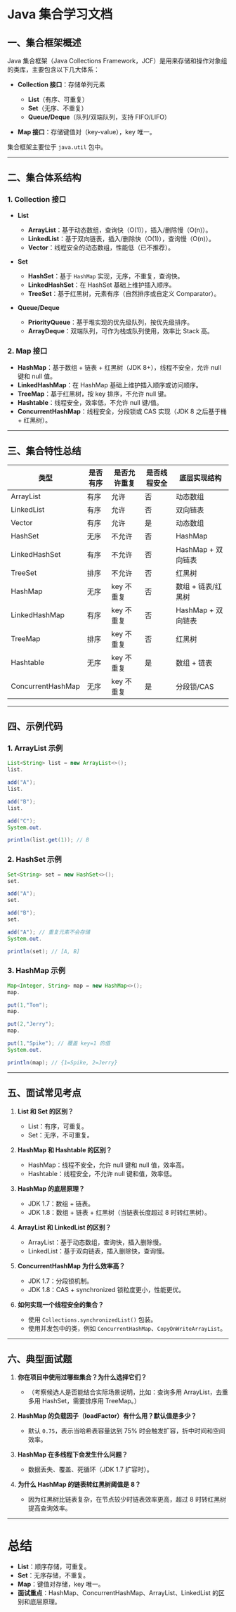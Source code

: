 # Java 集合学习文档

## 一、集合框架概述

Java 集合框架（Java Collections Framework，JCF）是用来存储和操作对象组的类库，主要包含以下几大体系：

* **Collection 接口**：存储单列元素

    * **List**（有序、可重复）
    * **Set**（无序、不重复）
    * **Queue/Deque**（队列/双端队列，支持 FIFO/LIFO）
* **Map 接口**：存储键值对（key-value），key 唯一。

集合框架主要位于 `java.util` 包中。

---

## 二、集合体系结构

### 1. Collection 接口

* **List**

    * **ArrayList**：基于动态数组，查询快（O(1)），插入/删除慢（O(n)）。
    * **LinkedList**：基于双向链表，插入/删除快（O(1)），查询慢（O(n)）。
    * **Vector**：线程安全的动态数组，性能低（已不推荐）。

* **Set**

    * **HashSet**：基于 `HashMap` 实现，无序，不重复，查询快。
    * **LinkedHashSet**：在 HashSet 基础上维护插入顺序。
    * **TreeSet**：基于红黑树，元素有序（自然排序或自定义 Comparator）。

* **Queue/Deque**

    * **PriorityQueue**：基于堆实现的优先级队列，按优先级排序。
    * **ArrayDeque**：双端队列，可作为栈或队列使用，效率比 Stack 高。

### 2. Map 接口

* **HashMap**：基于数组 + 链表 + 红黑树（JDK 8+），线程不安全，允许 null 键和 null 值。
* **LinkedHashMap**：在 HashMap 基础上维护插入顺序或访问顺序。
* **TreeMap**：基于红黑树，按 key 排序，不允许 null 键。
* **Hashtable**：线程安全，效率低，不允许 null 键/值。
* **ConcurrentHashMap**：线程安全，分段锁或 CAS 实现（JDK 8 之后基于桶 + 红黑树）。

---

## 三、集合特性总结

| 类型                | 是否有序 | 是否允许重复  | 是否线程安全 | 底层实现结构         |
|-------------------|------|---------|--------|----------------|
| ArrayList         | 有序   | 允许      | 否      | 动态数组           |
| LinkedList        | 有序   | 允许      | 否      | 双向链表           |
| Vector            | 有序   | 允许      | 是      | 动态数组           |
| HashSet           | 无序   | 不允许     | 否      | HashMap        |
| LinkedHashSet     | 有序   | 不允许     | 否      | HashMap + 双向链表 |
| TreeSet           | 排序   | 不允许     | 否      | 红黑树            |
| HashMap           | 无序   | key 不重复 | 否      | 数组 + 链表/红黑树    |
| LinkedHashMap     | 有序   | key 不重复 | 否      | HashMap + 双向链表 |
| TreeMap           | 排序   | key 不重复 | 否      | 红黑树            |
| Hashtable         | 无序   | key 不重复 | 是      | 数组 + 链表        |
| ConcurrentHashMap | 无序   | key 不重复 | 是      | 分段锁/CAS        |

---

## 四、示例代码

### 1. ArrayList 示例

```java
List<String> list = new ArrayList<>();
list.

add("A");
list.

add("B");
list.

add("C");
System.out.

println(list.get(1)); // B
```

### 2. HashSet 示例

```java
Set<String> set = new HashSet<>();
set.

add("A");
set.

add("B");
set.

add("A"); // 重复元素不会存储
System.out.

println(set); // [A, B]
```

### 3. HashMap 示例

```java
Map<Integer, String> map = new HashMap<>();
map.

put(1,"Tom");
map.

put(2,"Jerry");
map.

put(1,"Spike"); // 覆盖 key=1 的值
System.out.

println(map); // {1=Spike, 2=Jerry}
```

---

## 五、面试常见考点

1. **List 和 Set 的区别？**

    * List：有序，可重复。
    * Set：无序，不可重复。

2. **HashMap 和 Hashtable 的区别？**

    * HashMap：线程不安全，允许 null 键和 null 值，效率高。
    * Hashtable：线程安全，不允许 null 键和值，效率低。

3. **HashMap 的底层原理？**

    * JDK 1.7：数组 + 链表。
    * JDK 1.8：数组 + 链表 + 红黑树（当链表长度超过 8 时转红黑树）。

4. **ArrayList 和 LinkedList 的区别？**

    * ArrayList：基于动态数组，查询快，插入删除慢。
    * LinkedList：基于双向链表，插入删除快，查询慢。

5. **ConcurrentHashMap 为什么效率高？**

    * JDK 1.7：分段锁机制。
    * JDK 1.8：CAS + synchronized 锁粒度更小，性能更优。

6. **如何实现一个线程安全的集合？**

    * 使用 `Collections.synchronizedList()` 包装。
    * 使用并发包中的类，例如 `ConcurrentHashMap`、`CopyOnWriteArrayList`。

---

## 六、典型面试题

1. **你在项目中使用过哪些集合？为什么选择它们？**

    * （考察候选人是否能结合实际场景说明，比如：查询多用 ArrayList，去重多用 HashSet，需要排序用 TreeMap。）

2. **HashMap 的负载因子（loadFactor）有什么用？默认值是多少？**

    * 默认 `0.75`，表示当哈希表容量达到 75% 时会触发扩容，折中时间和空间效率。

3. **HashMap 在多线程下会发生什么问题？**

    * 数据丢失、覆盖、死循环（JDK 1.7 扩容时）。

4. **为什么 HashMap 的链表转红黑树阈值是 8？**

    * 因为红黑树比链表复杂，在节点较少时链表效率更高，超过 8 时转红黑树提高查询效率。

---

# 总结

* **List**：顺序存储，可重复。
* **Set**：无序存储，不重复。
* **Map**：键值对存储，key 唯一。
* **面试重点**：HashMap、ConcurrentHashMap、ArrayList、LinkedList 的区别和底层原理。
